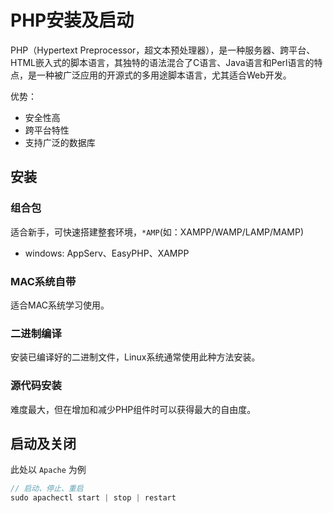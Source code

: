 # PHP安装及启动
<!-- toc -->

PHP（Hypertext Preprocessor，超文本预处理器），是一种服务器、跨平台、HTML嵌入式的脚本语言，其独特的语法混合了C语言、Java语言和Perl语言的特点，是一种被广泛应用的开源式的多用途脚本语言，尤其适合Web开发。

优势：

- 安全性高
- 跨平台特性
- 支持广泛的数据库

## 安装

### 组合包

适合新手，可快速搭建整套环境，`*AMP`(如：XAMPP/WAMP/LAMP/MAMP)

- windows: AppServ、EasyPHP、XAMPP

### MAC系统自带

适合MAC系统学习使用。

### 二进制编译

安装已编译好的二进制文件，Linux系统通常使用此种方法安装。

### 源代码安装

难度最大，但在增加和减少PHP组件时可以获得最大的自由度。

## 启动及关闭

此处以 `Apache` 为例

```js
// 启动、停止、重启
sudo apachectl start | stop | restart
```
